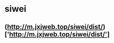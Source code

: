 <!--
 * @Description: 
 * @Author: jinxiaojian
 * @Email: jinxiaojian@youxin.com
 * @Date: 2020-01-13 16:02:31
 * @LastEditTime: 2020-01-13 16:02:34
 * @LastEditors: 靳肖健
 -->
# siwei
## (http://m.jxjweb.top/siwei/dist/)['http://m.jxjweb.top/siwei/dist/']
